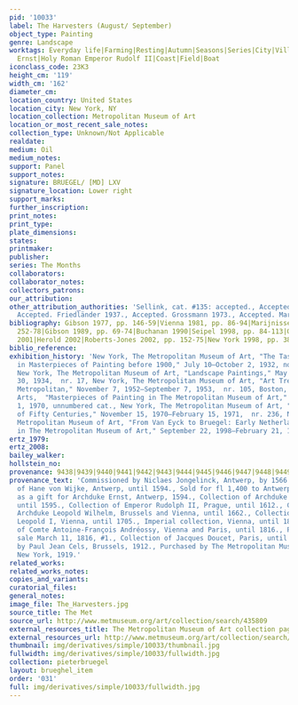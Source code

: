 ```yaml
---
pid: '10033'
label: The Harvesters (August/ September)
object_type: Painting
genre: Landscape
worktags: Everyday life|Farming|Resting|Autumn|Seasons|Series|City|Village|Archduke
  Ernst|Holy Roman Emperor Rudolf II|Coast|Field|Boat
iconclass_code: 23K3
height_cm: '119'
width_cm: '162'
diameter_cm:
location_country: United States
location_city: New York, NY
location_collection: Metropolitan Museum of Art
location_or_most_recent_sale_notes:
collection_type: Unknown/Not Applicable
realdate:
medium: Oil
medium_notes:
support: Panel
support_notes:
signature: BRUEGEL/ [MD] LXV
signature_location: Lower right
support_marks:
further_inscription:
print_notes:
print_type:
plate_dimensions:
states:
printmaker:
publisher:
series: The Months
collaborators:
collaborator_notes:
collectors_patrons:
our_attribution:
other_attribution_authorities: 'Sellink, cat. #135: accepted., Accepted. Tolnay 1935.,
  Accepted. Friedländer 1937., Accepted. Grossmann 1973., Accepted. Marijnissen 1988.'
bibliography: Gibson 1977, pp. 146-59|Vienna 1981, pp. 86-94|Marijnissen 1988, pp.
  252-78|Gibson 1989, pp. 69-74|Buchanan 1990|Seipel 1998, pp. 84-113|Goldstein 2000|Falkenburg
  2001|Herold 2002|Roberts-Jones 2002, pp. 152-75|New York 1998, pp. 386-91
biblio_reference:
exhibition_history: 'New York, The Metropolitan Museum of Art, "The Taste of Today
  in Masterpieces of Painting before 1900," July 10–October 2, 1932, no catalogue,
  New York, The Metropolitan Museum of Art, "Landscape Paintings," May 14–September
  30, 1934,  nr. 17, New York, The Metropolitan Museum of Art, "Art Treasures of the
  Metropolitan," November 7, 1952–September 7, 1953,  nr. 105, Boston, Museum of Fine
  Arts,  "Masterpieces of Painting in The Metropolitan Museum of Art," September 16–November
  1, 1970, unnumbered cat., New York, The Metropolitan Museum of Art, "Masterpieces
  of Fifty Centuries," November 15, 1970–February 15, 1971,  nr. 236, New York, The
  Metropolitan Museum of Art, "From Van Eyck to Bruegel: Early Netherlandish Painting
  in The Metropolitan Museum of Art," September 22, 1998–February 21, 1999,  nr. 102.'
ertz_1979:
ertz_2008:
bailey_walker:
hollstein_no:
provenance: 9438|9439|9440|9441|9442|9443|9444|9445|9446|9447|9448|9449|9450
provenance_text: 'Commissioned by Niclaes Jongelinck, Antwerp, by 1566., Collection
  of Hane von Wijke, Antwerp, until 1594., Sold for fl 1,400 to Antwerp City Council
  as a gift for Archduke Ernst, Antwerp, 1594., Collection of Archduke Ernst, Brussels,
  until 1595., Collection of Emperor Rudolph II, Prague, until 1612., Collection of
  Archduke Leopold Wilhelm, Brussels and Vienna, until 1662., Collection of Emperor
  Leopold I, Vienna, until 1705., Imperial collection, Vienna, until 1809., Collection
  of Comte Antoine-François Andréossy, Vienna and Paris, until 1816., Pérignon, Paris,
  sale March 11, 1816, #1., Collection of Jacques Doucet, Paris, until 1911., Purchased
  by Paul Jean Cels, Brussels, 1912., Purchased by The Metropolitan Museum of Art,
  New York, 1919.'
related_works:
related_works_notes:
copies_and_variants:
curatorial_files:
general_notes:
image_file: The_Harvesters.jpg
source_title: The Met
source_url: http://www.metmuseum.org/art/collection/search/435809
external_resources_title: The Metropolitan Museum of Art collection page
external_resources_url: http://www.metmuseum.org/art/collection/search/435809
thumbnail: img/derivatives/simple/10033/thumbnail.jpg
fullwidth: img/derivatives/simple/10033/fullwidth.jpg
collection: pieterbruegel
layout: brueghel_item
order: '031'
full: img/derivatives/simple/10033/fullwidth.jpg
---
```

